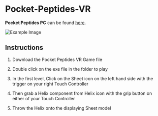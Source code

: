 # Pocket-Peptides-VR

**Pocket Peptides PC** can be found [here](https://github.com/TIanshuXu/Pocket-Peptides-PC).

![Example Image](https://github.com/TIanshuXu/Pocket-Peptides-VR/blob/master/Example_Images/Example_01.gif)

## Instructions

1. Download the Pocket Peptides VR Game file

2. Double click on the exe file in the folder to play

3. In the first level, Click on the Sheet icon on the left hand side with the trigger on your right Touch Controller

4. Then grab a Helix component from Helix icon with the grip button on either of your Touch Controller

5. Throw the Helix onto the displaying Sheet model
